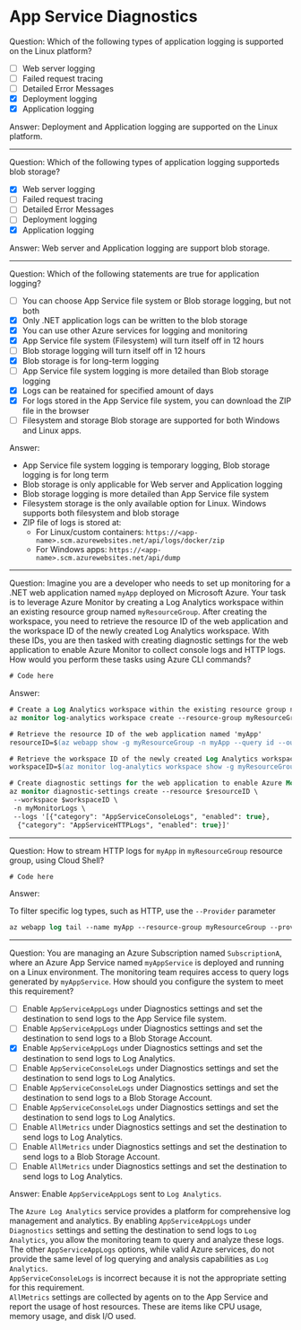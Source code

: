 # App Service Diagnostics

Question: Which of the following types of application logging is supported on the Linux platform?

- [ ] Web server logging
- [ ] Failed request tracing
- [ ] Detailed Error Messages
- [x] Deployment logging
- [x] Application logging

Answer: Deployment and Application logging are supported on the Linux platform.

---

Question: Which of the following types of application logging supporteds blob storage?

- [x] Web server logging
- [ ] Failed request tracing
- [ ] Detailed Error Messages
- [ ] Deployment logging
- [x] Application logging

Answer: Web server and Application logging are support blob storage.

---

Question: Which of the following statements are true for application logging?

- [ ] You can choose App Service file system or Blob storage logging, but not both
- [x] Only .NET application logs can be written to the blob storage
- [x] You can use other Azure services for logging and monitoring
- [x] App Service file system (Filesystem) will turn itself off in 12 hours
- [ ] Blob storage logging will turn itself off in 12 hours
- [x] Blob storage is for long-term logging
- [ ] App Service file system logging is more detailed than Blob storage logging
- [x] Logs can be reatained for specified amount of days
- [x] For logs stored in the App Service file system, you can download the ZIP file in the browser
- [ ] Filesystem and storage Blob storage are supported for both Windows and Linux apps.

Answer:

- App Service file system logging is temporary logging, Blob storage logging is for long term
- Blob storage is only applicable for Web server and Application logging
- Blob storage logging is more detailed than App Service file system
- Filesystem storage is the only available option for Linux. Windows supports both filesystem and blob storage
- ZIP file of logs is stored at:
  - For Linux/custom containers: `https://<app-name>.scm.azurewebsites.net/api/logs/docker/zip`
  - For Windows apps: `https://<app-name>.scm.azurewebsites.net/api/dump`

---

Question: Imagine you are a developer who needs to set up monitoring for a .NET web application named `myApp` deployed on Microsoft Azure. Your task is to leverage Azure Monitor by creating a Log Analytics workspace within an existing resource group named `myResourceGroup`. After creating the workspace, you need to retrieve the resource ID of the web application and the workspace ID of the newly created Log Analytics workspace. With these IDs, you are then tasked with creating diagnostic settings for the web application to enable Azure Monitor to collect console logs and HTTP logs. How would you perform these tasks using Azure CLI commands?

```ps
# Code here
```

Answer:

```ps
# Create a Log Analytics workspace within the existing resource group named 'myResourceGroup'
az monitor log-analytics workspace create --resource-group myResourceGroup --workspace-name myMonitorWorkspace

# Retrieve the resource ID of the web application named 'myApp'
resourceID=$(az webapp show -g myResourceGroup -n myApp --query id --output tsv)

# Retrieve the workspace ID of the newly created Log Analytics workspace
workspaceID=$(az monitor log-analytics workspace show -g myResourceGroup --workspace-name myMonitorWorkspace --query id --output tsv)

# Create diagnostic settings for the web application to enable Azure Monitor to collect console logs and HTTP logs
az monitor diagnostic-settings create --resource $resourceID \
 --workspace $workspaceID \
 -n myMonitorLogs \
 --logs '[{"category": "AppServiceConsoleLogs", "enabled": true},
  {"category": "AppServiceHTTPLogs", "enabled": true}]'
```

---

Question: How to stream HTTP logs for `myApp` in `myResourceGroup` resource group, using Cloud Shell?

```ps
# Code here
```

Answer:

To filter specific log types, such as HTTP, use the `--Provider` parameter

```ps
az webapp log tail --name myApp --resource-group myResourceGroup --provider http
```

---

Question: You are managing an Azure Subscription named `SubscriptionA`, where an Azure App Service named `myAppService` is deployed and running on a Linux environment. The monitoring team requires access to query logs generated by `myAppService`. How should you configure the system to meet this requirement?

- [ ] Enable `AppServiceAppLogs` under Diagnostics settings and set the destination to send logs to the App Service file system.
- [ ] Enable `AppServiceAppLogs` under Diagnostics settings and set the destination to send logs to a Blob Storage Account.
- [x] Enable `AppServiceAppLogs` under Diagnostics settings and set the destination to send logs to Log Analytics.
- [ ] Enable `AppServiceConsoleLogs` under Diagnostics settings and set the destination to send logs to Log Analytics.
- [ ] Enable `AppServiceConsoleLogs` under Diagnostics settings and set the destination to send logs to a Blob Storage Account.
- [ ] Enable `AppServiceConsoleLogs` under Diagnostics settings and set the destination to send logs to Log Analytics.
- [ ] Enable `AllMetrics` under Diagnostics settings and set the destination to send logs to Log Analytics.
- [ ] Enable `AllMetrics` under Diagnostics settings and set the destination to send logs to a Blob Storage Account.
- [ ] Enable `AllMetrics` under Diagnostics settings and set the destination to send logs to Log Analytics.

Answer: Enable `AppServiceAppLogs` sent to `Log Analytics`.

The `Azure Log Analytics` service provides a platform for comprehensive log management and analytics. By enabling `AppServiceAppLogs` under `Diagnostics` settings and setting the destination to send logs to `Log Analytics`, you allow the monitoring team to query and analyze these logs. The other `AppServiceAppLogs` options, while valid Azure services, do not provide the same level of log querying and analysis capabilities as `Log Analytics`.  
`AppServiceConsoleLogs` is incorrect because it is not the appropriate setting for this requirement.  
`AllMetrics` settings are collected by agents on to the App Service and report the usage of host resources. These are items like CPU usage, memory usage, and disk I/O used.
